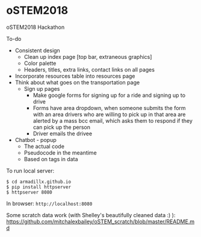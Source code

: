 # oSTEM2018
oSTEM2018 Hackathon

To-do
- Consistent design
  - Clean up index page [top bar, extraneous graphics]
  - Color palette
  - Headers, titles, extra links, contact links on all pages
- Incorporate resources table into resources page
- Think about what goes on the transportation page
  - Sign up pages
    - Make google forms for signing up for a ride and signing up to drive
    - Forms have area dropdown, when someone submits the form with an area drivers who are willing to pick up in that area are alerted by a mass bcc email, which asks them to respond if they can pick up the person
    - Driver emails the drivee
- Chatbot - popup
  - The actual code
  - Pseudocode in the meantime
  - Based on tags in data

To run local server:
```
$ cd armadillx.github.io
$ pip install httpserver
$ httpserver 8080
```

In browser:
`http://localhost:8080`

Some scratch data work (with Shelley's beautifully cleaned data :) ):
https://github.com/mitchalexbailey/oSTEM_scratch/blob/master/README.md 
